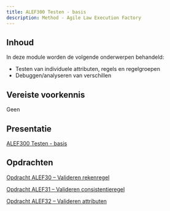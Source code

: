```yaml
---
title: ALEF300 Testen - basis
description: Method - Agile Law Execution Factory
---
```


## Inhoud

In deze module worden de volgende onderwerpen behandeld:
- Testen van individuele attributen, regels en regelgroepen
- Debuggen/analyseren van verschillen

## Vereiste voorkennis
Geen

## Presentatie
[ALEF300 Testen - basis](../../static/pdf/PresentatieALEF300.pdf)

## Opdrachten
[Opdracht ALEF30 – Valideren rekenregel](../../static/pdf/OpdrachtALEF30.pdf)

[Opdracht ALEF31 – Valideren consistentieregel](../../static/pdf/OpdrachtALEF31.pdf)

[Opdracht ALEF32 – Valideren attributen](../../static/pdf/OpdrachtALEF32.pdf)
